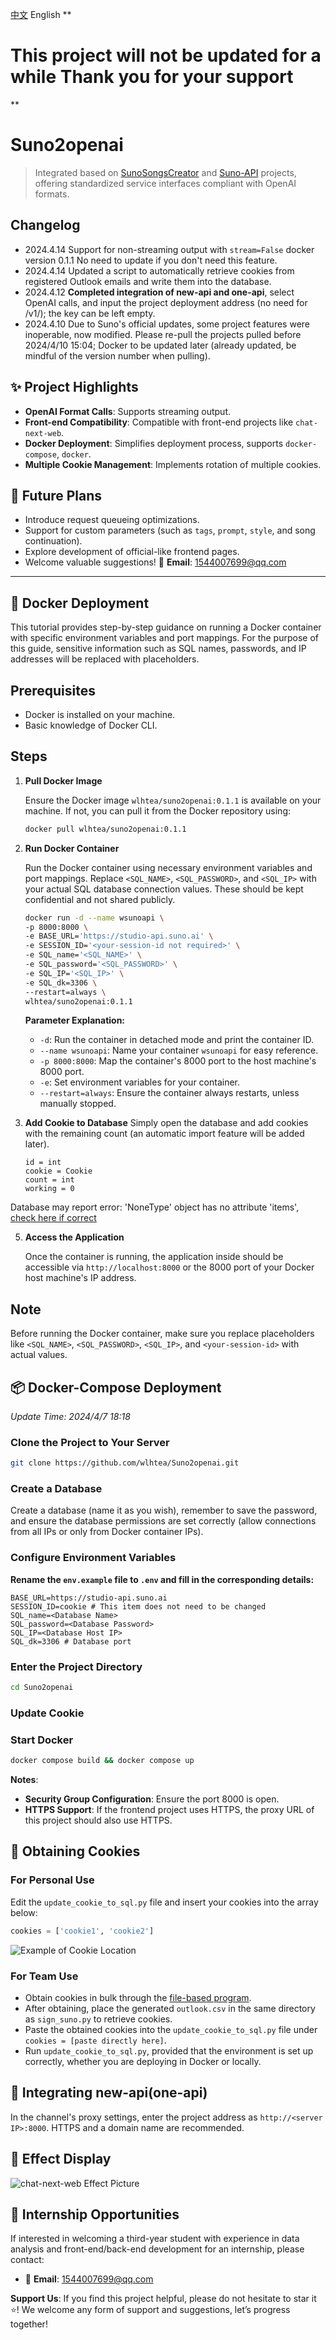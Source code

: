[中文](https://github.com/wlhtea/Suno2openai/blob/main/README_ZH.md) English
**

# **This project will not be updated for a while Thank you for your support**

**
# Suno2openai
> Integrated based on [SunoSongsCreator](https://github.com/yihong0618/SunoSongsCreator) and [Suno-API](https://github.com/SunoAI-API/Suno-API) projects, offering standardized service interfaces compliant with OpenAI formats.

## Changelog
- 2024.4.14 Support for non-streaming output with `stream=False` docker version 0.1.1 No need to update if you don't need this feature.
- 2024.4.14 Updated a script to automatically retrieve cookies from registered Outlook emails and write them into the database.
- 2024.4.12 **Completed integration of new-api and one-api**, select OpenAI calls, and input the project deployment address (no need for /v1/); the key can be left empty.
- 2024.4.10 Due to Suno's official updates, some project features were inoperable, now modified. Please re-pull the projects pulled before 2024/4/10 15:04; Docker to be updated later (already updated, be mindful of the version number when pulling).

## ✨ Project Highlights
- **OpenAI Format Calls**: Supports streaming output.
- **Front-end Compatibility**: Compatible with front-end projects like `chat-next-web`.
- **Docker Deployment**: Simplifies deployment process, supports `docker-compose`, `docker`.
- **Multiple Cookie Management**: Implements rotation of multiple cookies.

## 🚀 Future Plans
- Introduce request queueing optimizations.
- Support for custom parameters (such as `tags`, `prompt`, `style`, and song continuation).
- Explore development of official-like frontend pages.
- Welcome valuable suggestions! 📧 **Email**: 1544007699@qq.com

---

## 🫙 Docker Deployment

This tutorial provides step-by-step guidance on running a Docker container with specific environment variables and port mappings. For the purpose of this guide, sensitive information such as SQL names, passwords, and IP addresses will be replaced with placeholders.

## Prerequisites

- Docker is installed on your machine.
- Basic knowledge of Docker CLI.

## Steps

1. **Pull Docker Image**

   Ensure the Docker image `wlhtea/suno2openai:0.1.1` is available on your machine. If not, you can pull it from the Docker repository using:

   ```bash
   docker pull wlhtea/suno2openai:0.1.1
   ```

2. **Run Docker Container**

   Run the Docker container using necessary environment variables and port mappings. Replace `<SQL_NAME>`, `<SQL_PASSWORD>`, and `<SQL_IP>` with your actual SQL database connection values. These should be kept confidential and not shared publicly.

   ```bash
   docker run -d --name wsunoapi \
   -p 8000:8000 \
   -e BASE_URL='https://studio-api.suno.ai' \
   -e SESSION_ID='<your-session-id not required>' \
   -e SQL_name='<SQL_NAME>' \
   -e SQL_password='<SQL_PASSWORD>' \
   -e SQL_IP='<SQL_IP>' \
   -e SQL_dk=3306 \
   --restart=always \
   wlhtea/suno2openai:0.1.1
   ```

   **Parameter Explanation:**
   - `-d`: Run the container in detached mode and print the container ID.
   - `--name wsunoapi`: Name your container `wsunoapi` for easy reference.
   - `-p 8000:8000`: Map the container's 8000 port to the host machine's 8000 port.
   - `-e`: Set environment variables for your container.
   - `--restart=always`: Ensure the container always restarts, unless manually stopped.

3. **Add Cookie to Database**
   Simply open the database and add cookies with the remaining count (an automatic import feature will be added later).
   ```mysql
   id = int
   cookie = Cookie
   count = int
   working = 0
   ```

Database may report error: 'NoneType' object has no attribute 'items', [check here if correct](https://github.com/wlhtea/Suno2openai/issues/10)

5. **Access the Application**

   Once the container is running, the application inside should be accessible via `http://localhost:8000` or the 8000 port of your Docker host machine's IP address.

## Note

Before running the Docker container, make sure you replace placeholders like `<SQL_NAME>`, `<SQL_PASSWORD>`, `<SQL_IP>`, and `<your-session-id>` with actual values.
## 📦 Docker-Compose Deployment
_Update Time: 2024/4/7 18:18_

### Clone the Project to Your Server
```bash
git clone https://github.com/wlhtea/Suno2openai.git
```

### Create a Database
Create a database (name it as you wish), remember to save the password, and ensure the database permissions are set correctly (allow connections from all IPs or only from Docker container IPs).

### Configure Environment Variables
**Rename the `env.example` file to `.env` and fill in the corresponding details:**
```plaintext
BASE_URL=https://studio-api.suno.ai
SESSION_ID=cookie # This item does not need to be changed
SQL_name=<Database Name>
SQL_password=<Database Password>
SQL_IP=<Database Host IP>
SQL_dk=3306 # Database port
```

### Enter the Project Directory
```bash
cd Suno2openai
```

### Update Cookie


### Start Docker
```bash
docker compose build && docker compose up
```
**Notes**:
- **Security Group Configuration**: Ensure the port 8000 is open.
- **HTTPS Support**: If the frontend project uses HTTPS, the proxy URL of this project should also use HTTPS.

## 🍪 Obtaining Cookies
### For Personal Use
Edit the `update_cookie_to_sql.py` file and insert your cookies into the array below:
```python
cookies = ['cookie1', 'cookie2']
```
![Example of Cookie Location](https://github.com/wlhtea/Suno2openai/assets/115779315/6edf9969-9eb6-420f-bfcd-dbf4b282ecbf)

### For Team Use
- Obtain cookies in bulk through the [file-based program](https://github.com/wlhtea/Suno2openai/tree/main/suno_%E6%89%93%E5%8F%B7%E5%8F%96cookie).
- After obtaining, place the generated `outlook.csv` in the same directory as `sign_suno.py` to retrieve cookies.
- Paste the obtained cookies into the `update_cookie_to_sql.py` file under `cookies = [paste directly here]`.
- Run `update_cookie_to_sql.py`, provided that the environment is set up correctly, whether you are deploying in Docker or locally.

## 🔌 Integrating new-api(one-api)
In the channel's proxy settings, enter the project address as `http://<server IP>:8000`. HTTPS and a domain name are recommended.

## 🎉 Effect Display
![chat-next-web Effect Picture](https://github.com/wlhtea/Suno2openai/assets/115779315/6495e840-b025-4667-82f6-19116ce71c8e)

## 💌 Internship Opportunities
If interested in welcoming a third-year student with experience in data analysis and front-end/back-end development for an internship, please contact:
- 📧 **Email**: 1544007699@qq.com

**Support Us**: If you find this project helpful, please do not hesitate to star it ⭐! We welcome any form of support and suggestions, let’s progress together!
